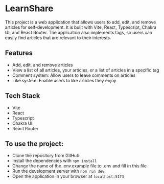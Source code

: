 # LearnShare

This project is a web application that allows users to add, edit, and remove articles for self-development. It is built with Vite, React, Typescript, Chakra UI, and React Router. The application also implements tags, so users can easily find articles that are relevant to their interests.

## Features
- Add, edit, and remove articles
- View a list of all articles, your articles, or a list of articles in a specific tag
- Comment system: Allow users to leave comments on articles
- Like system: Enable users to like articles they enjoy

## Tech Stack
- Vite
- React
- Typescript
- Chakra UI
- React Router

## To use the project:
- Clone the repository from GitHub
- Install the dependencies with `npm install`
- Change the name of the .env.example file to .env and fill in this file
- Run the development server with `npm run dev`
- Open the application in your browser at `localhost:5173`
